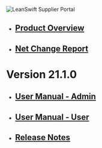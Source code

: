 ![LeanSwift Supplier Portal](../../../images/banner-supplier-portal.jpg)

- ## [Product Overview](20.1.0/overview-supplier-portal.md)

- ## [Net Change Report](net-change-report.md)


# Version 21.1.0

- ## [User Manual - Admin](21.1.0/usermanual-supplierportal-admin.md)

- ## [User Manual - User](21.1.0/usermanual-supplierportal-user.md)

- ## [Release Notes](21.1.0/release-notes-21.1.0-supplier-portal.md)
